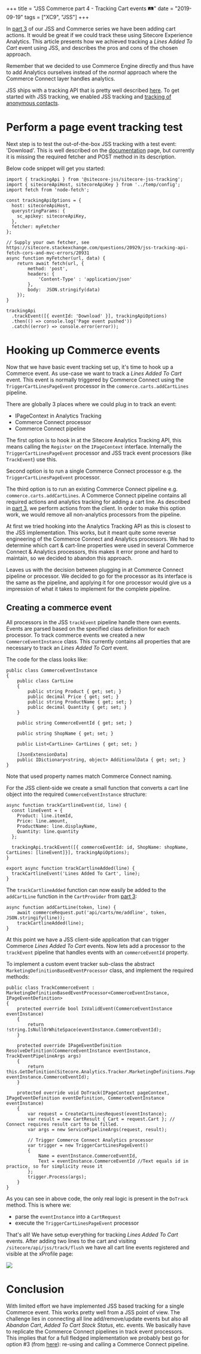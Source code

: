 +++
title = "JSS Commerce part 4 - Tracking Cart events 🛤️"
date = "2019-09-19"
tags = ["XC9", "JSS"]
+++

In [part 3](./jss_cart_actions.md) of our JSS and Commerce series we have been adding cart actions. It would be great if we could track these using Sitecore Experience Analytics.
This article presents how we achieved tracking a *Lines Added To Cart* event using JSS, and describes the pros and cons of the chosen approach.
<!--more-->

Remember that we decided to use Commerce Engine directly and thus have to add Analytics ourselves instead of the *normal* approach where the Commerce Connect layer handles analytics.

JSS ships with a tracking API that is pretty well described [here](https://jss.sitecore.com/docs/fundamentals/services/tracking).
To get started with JSS tracking, we enabled JSS tracking and [tracking of anonymous contacts](https://doc.sitecore.net/developers/xp/xconnect/xconnect-search-indexer/enable-anonymous-contact-indexing.html).

# Perform a page event tracking test
Next step is to test the out-of-the-box JSS tracking with a test event: 'Download'.
This is well described on the [documentation](https://jss.sitecore.com/docs/fundamentals/services/tracking) page, but currently it is missing the required fetcher and POST method in its description.

Below code snippet will get you started:
```
import { trackingApi } from '@sitecore-jss/sitecore-jss-tracking';
import { sitecoreApiHost, sitecoreApiKey } from '../temp/config';
import fetch from 'node-fetch';

const trackingApiOptions = {
  host: sitecoreApiHost,
  querystringParams: {
    sc_apikey: sitecoreApiKey,
  },
  fetcher: myFetcher
};

// Supply your own fetcher, see https://sitecore.stackexchange.com/questions/20929/jss-tracking-api-fetch-cors-and-mvc-errors/20931
async function myFetcher(url, data) {
    return await fetch(url, {
        method: 'post', 
        headers: {
            'Content-Type' : 'application/json'
        }, 
        body:  JSON.stringify(data)
    });
}

trackingApi
  .trackEvent([{ eventId: 'Download' }], trackingApiOptions)
  .then(() => console.log('Page event pushed'))
  .catch((error) => console.error(error));
```

# Hooking up Commerce events
Now that we have basic event tracking set up, it's time to hook up a Commerce event.
As use-case we want to track a *Lines Added To Cart* event. This event is normally triggered by Commerce Connect using the `TriggerCartLinesPageEvent` processor in the `commerce.carts.addCartLines` pipeline.

There are globally 3 places where we could plug in to track an event:

- IPageContext in Analytics Tracking
- Commerce Connect processor
- Commerce Connect pipeline <a id="option-3"></a>

The first option is to hook in at the Sitecore Analytics Tracking API, this means calling the `Register` on the `IPageContext` interface.
Internally the `TriggerCartLinesPageEvent` processor and JSS track event processors (like `TrackEvent`) use this.

Second option is to run a single Commerce Connect processor e.g. the `TriggerCartLinesPageEvent` processor.

The third option is to run an existing Commerce Connect pipeline e.g. `commerce.carts.addCartLines`. A Commerce Connect pipeline contains all required actions and analytics tracking for adding a cart line. As described in [part 3](./jss_cart_actions.md), we perform actions from the client. In order to make this option work, we would remove all non-analytics processors from the pipeline.

At first we tried hooking into the Analytics Tracking API as this is closest to the JSS implementation. This works, but it meant quite some reverse engineering of the Commerce Connect and Analytics processors.
We had to determine which cart & cart-line properties were used in several Commerce Connect & Analytics processors, this makes it error prone and hard to maintain, so we decided to abandon this approach.

Leaves us with the decision between plugging in at Commerce Connect pipeline or processor.
We decided to go for the processor as its interface is the same as the pipeline, and applying it for one processor would give us a impression of what it takes to implement for the complete pipeline.

## Creating a commerce event
All processors in the JSS `trackEvent` pipeline handle there own events. Events are parsed based on the specified class definition for each processor.
To track commerce events we created a new `CommerceEventInstance` class. This currently contains all properties that are necessary to track an *Lines Added To Cart* event. 

The code for the class looks like:
```
public class CommerceEventInstance
{
    public class CartLine
    {
        public string Product { get; set; }
        public decimal Price { get; set; }
        public string ProductName { get; set; }
        public decimal Quantity { get; set; }
    }

    public string CommerceEventId { get; set; }

    public string ShopName { get; set; }

    public List<CartLine> CartLines { get; set; }

    [JsonExtensionData]
    public IDictionary<string, object> AdditionalData { get; set; }
}
```
Note that used property names match Commerce Connect naming.


For the JSS client-side we create a small function that converts a cart line object into the required `CommerceEventInstance` structure:
```
async function trackCartlineEvent(id, line) {
  const lineEvent = {
    Product: line.itemId,
    Price: line.amount,
    ProductName: line.displayName,
    Quantity: line.quantity
  };

  trackingApi.trackEvent([{ commerceEventId: id, ShopName: shopName, CartLines: [lineEvent]}], trackingApiOptions);
}

export async function trackCartlineAdded(line) {
  trackCartlineEvent('Lines Added To Cart', line);
}
```

The `trackCartlineAdded` function can now easily be added to the `addCartLine` function in the `CartProvider` from [part 3](./jss_cart_actions.md):
```
async function addCartLine(token, line) {
    await commerceRequest.put('api/carts/me/addline', token, JSON.stringify(line));
    trackCartlineAdded(line);
}
```
At this point we have a JSS client-side application that can trigger Commerce *Lines Added To Cart* events. 
Now lets add a processor to the `trackEvent` pipeline that handles events with an `commerceEventId` property.

To implement a custom event tracker sub-class the abstract `MarketingDefinitionBasedEventProcessor` class, and implement the required methods:
```
public class TrackCommerceEvent : MarketingDefinitionBasedEventProcessor<CommerceEventInstance, IPageEventDefinition>
{
    protected override bool IsValidEvent(CommerceEventInstance eventInstance)
    {
        return !string.IsNullOrWhiteSpace(eventInstance.CommerceEventId);
    }

    protected override IPageEventDefinition ResolveDefinition(CommerceEventInstance eventInstance, TrackEventPipelineArgs args)
    {
        return this.GetDefinition(Sitecore.Analytics.Tracker.MarketingDefinitions.PageEvents, eventInstance.CommerceEventId);
    }

    protected override void DoTrack(IPageContext pageContext, IPageEventDefinition eventDefinition, CommerceEventInstance eventInstance)
    {
        var request = CreateCartLinesRequest(eventInstance);
        var result = new CartResult { Cart = request.Cart }; // Connect requires result cart to be filled.
        var args = new ServicePipelineArgs(request, result);

        // Trigger Commerce Connect Analytics processor
        var trigger = new TriggerCartLinesPageEvent()
        {
            Name = eventInstance.CommerceEventId,
            Text = eventInstance.CommerceEventId //Text equals id in practice, so for simplicity reuse it
        };
        trigger.Process(args);
    }
}
```
As you can see in above code, the only real logic is present in the `DoTrack` method. This is where we:

- parse the `eventInstance` into a `CartRequest`
- execute the `TriggerCartLinesPageEvent` processor

That's all! We have setup everything for tracking *Lines Added To Cart* events.
After adding two lines to the cart and visiting `/sitecore/api/jss/track/flush` we have all cart line events registered and visible at the xProfile page:

![](/jss_track_cartline_event.png)

# Conclusion
With limited effort we have implemented JSS based tracking for a single Commerce event.
This works pretty well from a JSS point of view. The challenge lies in connecting all line add/remove/update events but also all *Abandon Cart*, *Added To Cart Stock Status*, etc. events. We basically have to replicate the Commerce Connect pipelines in track event processors. This implies that for a full fledged implementation we probably best go for option #3 (from [here](#option-3)): re-using and calling a Commerce Connect pipeline.
